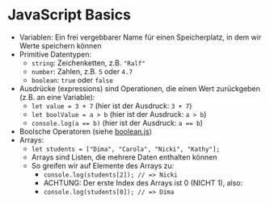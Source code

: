 # JavaScript Basics

- Variablen: Ein frei vergebbarer Name für einen Speicherplatz, in dem wir Werte speichern können
- Primitive Datentypen:
  - `string`: Zeichenketten, z.B. `"Ralf"`
  - `number`: Zahlen, z.B. `5` oder `4.7`
  - `boolean`: `true` oder `false`
- Ausdrücke (expressions) sind Operationen, die einen Wert zurückgeben (z.B. an eine Variable):
  - `let value = 3 + 7` (hier ist der Ausdruck: `3 + 7`)
  - `let boolValue = a > b` (hier ist der Ausdruck: `a > b`)
  - `console.log(a == b)` (hier ist der Ausdruck: `a == b`)
- Boolsche Operatoren (siehe [boolean.js](boolean.js))
- Arrays:
  - `let students = ["Dima", "Carola", "Nicki", "Kathy"];`
  - Arrays sind Listen, die mehrere Daten enthalten können
  - So greifen wir auf Elemente des Arrays zu:
    - `console.log(students[2]); // => Nicki`
    - ACHTUNG: Der erste Index des Arrays ist 0 (NICHT 1), also:
    - `console.log(students[0]); // => Dima`

